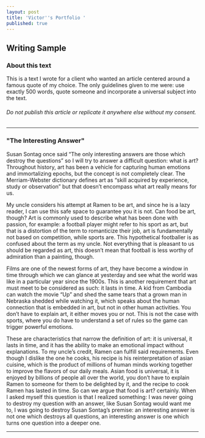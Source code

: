 ```yaml
---
layout: post
title: 'Victor''s Portfolio '
published: true
---
```


## Writing Sample 

### About this text 
This is a text I wrote for a client who wanted an article centered around a famous quote of my choice. The only guidelines given to me were: use exactly 500 words, quote someone and incorporate a universal subject into the text. 

###### Do not publish this article or replicate it anywhere else without my consent. 

---

### "The Interesting Answer" 

Susan Sontag once said “The only interesting answers are those which destroy the questions” so I will try to answer a difficult question: what is art? Throughout history, art has been a vehicle for capturing human emotions and immortalizing epochs, but the concept is not completely clear. The Merriam-Webster dictionary defines art as “skill acquired by experience, study or observation” but that doesn’t encompass what art really means for us.

My uncle considers his attempt at Ramen to be art, and since he is a lazy reader, I can use this safe space to guarantee you it is not. Can food be art, though? Art is commonly used to describe what has been done with passion, for example: a football player might refer to his sport as art, but that is a distortion of the term to romanticize their job, art is fundamentally not based on competition, while sports are. This hypothetical footballer is as confused about the term as my uncle. Not everything that is pleasant to us should be regarded as art, this doesn’t mean that football is less worthy of admiration than a painting, though.

Films are one of the newest forms of art, they have become a window in time through which we can glance at yesterday and see what the world was like in a particular year since the 1900s. This is another requirement that art must meet to be considered as such: it lasts in time. A kid from Cambodia can watch the movie “Up” and shed the same tears that a grown man in Nebraska shedded while watching it, which speaks about the human connection that is embedded in art, but not in other human activities. You don’t have to explain art, it either moves you or not. This is not the case with sports, where you do have to understand a set of rules so the game can trigger powerful emotions.

 These are characteristics that narrow the definition of art: it is universal, it lasts in time, and it has the ability to make an emotional impact without explanations. To my uncle’s credit, Ramen can fulfill said requirements. Even though I dislike the one he cooks, his recipe is his reinterpretation of asian cuisine, which is the product of millions of human minds working together to improve the flavors of our daily meals. Asian food is universal, it is enjoyed by billions of people all over the world, you don’t have to explain Ramen to someone for them to be delighted by it, and  the recipe to cook Ramen has lasted in time. So can we argue that food is art? certainly. When I asked myself this question is that I realized something: I was never going to destroy my question with an answer, like Susan Sontag would want me to, I was going to destroy Susan Sontag’s premise: an interesting answer is not one which destroys all questions, an interesting answer is one which turns one question into a deeper one.

---







